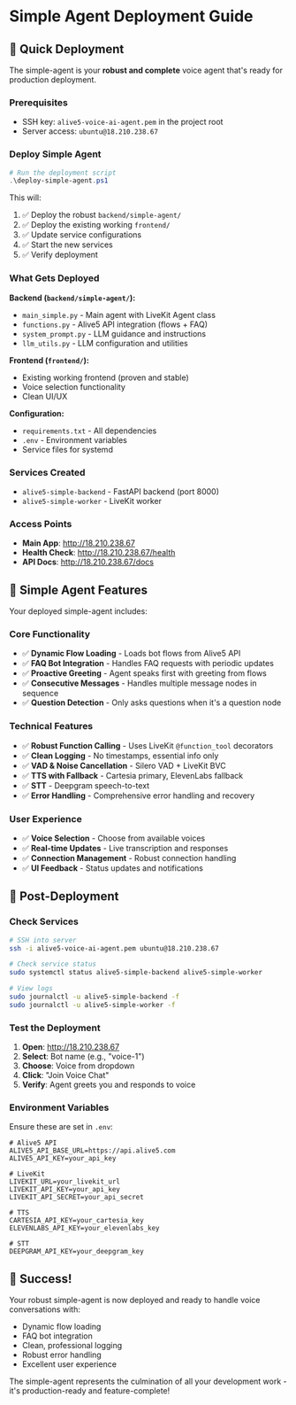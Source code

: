 # Simple Agent Deployment Guide

## 🚀 Quick Deployment

The simple-agent is your **robust and complete** voice agent that's ready for production deployment.

### Prerequisites
- SSH key: `alive5-voice-ai-agent.pem` in the project root
- Server access: `ubuntu@18.210.238.67`

### Deploy Simple Agent

```powershell
# Run the deployment script
.\deploy-simple-agent.ps1
```

This will:
1. ✅ Deploy the robust `backend/simple-agent/` 
2. ✅ Deploy the existing working `frontend/`
3. ✅ Update service configurations
4. ✅ Start the new services
5. ✅ Verify deployment

### What Gets Deployed

**Backend (`backend/simple-agent/`):**
- `main_simple.py` - Main agent with LiveKit Agent class
- `functions.py` - Alive5 API integration (flows + FAQ)
- `system_prompt.py` - LLM guidance and instructions
- `llm_utils.py` - LLM configuration and utilities

**Frontend (`frontend/`):**
- Existing working frontend (proven and stable)
- Voice selection functionality
- Clean UI/UX

**Configuration:**
- `requirements.txt` - All dependencies
- `.env` - Environment variables
- Service files for systemd

### Services Created

- `alive5-simple-backend` - FastAPI backend (port 8000)
- `alive5-simple-worker` - LiveKit worker

### Access Points

- **Main App**: http://18.210.238.67
- **Health Check**: http://18.210.238.67/health
- **API Docs**: http://18.210.238.67/docs

## 🎯 Simple Agent Features

Your deployed simple-agent includes:

### Core Functionality
- ✅ **Dynamic Flow Loading** - Loads bot flows from Alive5 API
- ✅ **FAQ Bot Integration** - Handles FAQ requests with periodic updates
- ✅ **Proactive Greeting** - Agent speaks first with greeting from flows
- ✅ **Consecutive Messages** - Handles multiple message nodes in sequence
- ✅ **Question Detection** - Only asks questions when it's a question node

### Technical Features
- ✅ **Robust Function Calling** - Uses LiveKit `@function_tool` decorators
- ✅ **Clean Logging** - No timestamps, essential info only
- ✅ **VAD & Noise Cancellation** - Silero VAD + LiveKit BVC
- ✅ **TTS with Fallback** - Cartesia primary, ElevenLabs fallback
- ✅ **STT** - Deepgram speech-to-text
- ✅ **Error Handling** - Comprehensive error handling and recovery

### User Experience
- ✅ **Voice Selection** - Choose from available voices
- ✅ **Real-time Updates** - Live transcription and responses
- ✅ **Connection Management** - Robust connection handling
- ✅ **UI Feedback** - Status updates and notifications

## 🔧 Post-Deployment

### Check Services
```bash
# SSH into server
ssh -i alive5-voice-ai-agent.pem ubuntu@18.210.238.67

# Check service status
sudo systemctl status alive5-simple-backend alive5-simple-worker

# View logs
sudo journalctl -u alive5-simple-backend -f
sudo journalctl -u alive5-simple-worker -f
```

### Test the Deployment
1. **Open**: http://18.210.238.67
2. **Select**: Bot name (e.g., "voice-1")
3. **Choose**: Voice from dropdown
4. **Click**: "Join Voice Chat"
5. **Verify**: Agent greets you and responds to voice

### Environment Variables
Ensure these are set in `.env`:
```env
# Alive5 API
ALIVE5_API_BASE_URL=https://api.alive5.com
ALIVE5_API_KEY=your_api_key

# LiveKit
LIVEKIT_URL=your_livekit_url
LIVEKIT_API_KEY=your_api_key
LIVEKIT_API_SECRET=your_api_secret

# TTS
CARTESIA_API_KEY=your_cartesia_key
ELEVENLABS_API_KEY=your_elevenlabs_key

# STT
DEEPGRAM_API_KEY=your_deepgram_key
```

## 🎉 Success!

Your robust simple-agent is now deployed and ready to handle voice conversations with:
- Dynamic flow loading
- FAQ bot integration  
- Clean, professional logging
- Robust error handling
- Excellent user experience

The simple-agent represents the culmination of all your development work - it's production-ready and feature-complete!
